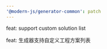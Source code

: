 ```yaml
---
'@modern-js/generator-common': patch
---
```


feat: support custom solution list

feat: 生成器支持自定义工程方案列表
